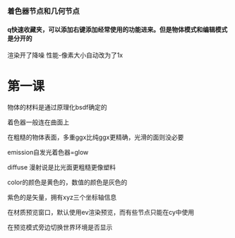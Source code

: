 ### 着色器节点和几何节点

#### q快速收藏夹，可以添加右键添加经常使用的功能进来。但是物体模式和编辑模式是分开的

渲染开了降噪 性能-像素大小自动改为了1x


# 第一课

物体的材料是通过原理化bsdf确定的

着色器一般连在曲面上 

在粗糙的物体表面，多重ggx比纯ggx更精确，光滑的面则没必要

emission自发光着色器=glow

diffuse 漫射说是比光面更粗糙更像塑料

color的颜色是黄色的，数值的颜色是灰色的

紫色的是矢量，拥有xyz三个坐标轴信息

在材质预览窗口，默认使用ev渲染预览，而有些节点只能在cy中使用

在预览模式旁边切换世界环境是否显示
